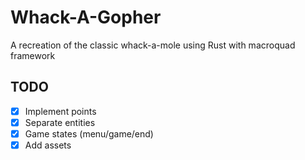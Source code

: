 # Whack-A-Gopher
A recreation of the classic whack-a-mole using Rust with macroquad framework   
## TODO
- [X] Implement points
- [X] Separate entities
- [X] Game states (menu/game/end)
- [X] Add assets